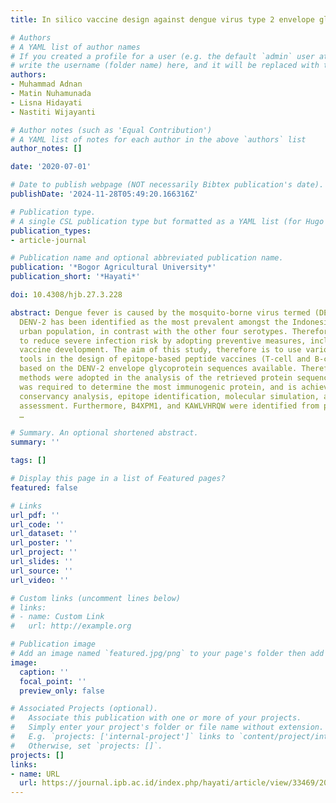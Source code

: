 ```yaml
---
title: In silico vaccine design against dengue virus type 2 envelope glycoprotein

# Authors
# A YAML list of author names
# If you created a profile for a user (e.g. the default `admin` user at `content/authors/admin/`), 
# write the username (folder name) here, and it will be replaced with their full name and linked to their profile.
authors:
- Muhammad Adnan
- Matin Nuhamunada
- Lisna Hidayati
- Nastiti Wijayanti

# Author notes (such as 'Equal Contribution')
# A YAML list of notes for each author in the above `authors` list
author_notes: []

date: '2020-07-01'

# Date to publish webpage (NOT necessarily Bibtex publication's date).
publishDate: '2024-11-28T05:49:20.166316Z'

# Publication type.
# A single CSL publication type but formatted as a YAML list (for Hugo requirements).
publication_types:
- article-journal

# Publication name and optional abbreviated publication name.
publication: '*Bogor Agricultural University*'
publication_short: '*Hayati*'

doi: 10.4308/hjb.27.3.228

abstract: Dengue fever is caused by the mosquito-borne virus termed (DENV). However,
  DENV-2 has been identified as the most prevalent amongst the Indonesian pediatric
  urban population, in contrast with the other four serotypes. Therefore, it is important
  to reduce severe infection risk by adopting preventive measures, including through
  vaccine development. The aim of this study, therefore is to use various in silico
  tools in the design of epitope-based peptide vaccines (T-cell and B-cell types),
  based on the DENV-2 envelope glycoprotein sequences available. Therefore, in silico
  methods were adopted in the analysis of the retrieved protein sequences. This technique
  was required to determine the most immunogenic protein, and is achieved through
  conservancy analysis, epitope identification, molecular simulation, and allergenicity
  assessment. Furthermore, B4XPM1, and KAWLVHRQW were identified from positions 204
  …

# Summary. An optional shortened abstract.
summary: ''

tags: []

# Display this page in a list of Featured pages?
featured: false

# Links
url_pdf: ''
url_code: ''
url_dataset: ''
url_poster: ''
url_project: ''
url_slides: ''
url_source: ''
url_video: ''

# Custom links (uncomment lines below)
# links:
# - name: Custom Link
#   url: http://example.org

# Publication image
# Add an image named `featured.jpg/png` to your page's folder then add a caption below.
image:
  caption: ''
  focal_point: ''
  preview_only: false

# Associated Projects (optional).
#   Associate this publication with one or more of your projects.
#   Simply enter your project's folder or file name without extension.
#   E.g. `projects: ['internal-project']` links to `content/project/internal-project/index.md`.
#   Otherwise, set `projects: []`.
projects: []
links:
- name: URL
  url: https://journal.ipb.ac.id/index.php/hayati/article/view/33469/20724
---
```

